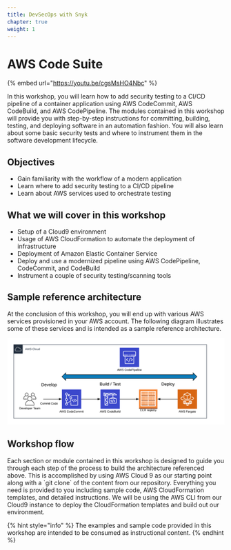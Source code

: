 ```yaml
---
title: DevSecOps with Snyk
chapter: true
weight: 1
---
```


# AWS Code Suite

{% embed url="https://youtu.be/cgsMsHO4Nbc" %}

In this workshop, you will learn how to add security testing to a CI/CD pipeline of a container application using AWS CodeCommit, AWS CodeBuild, and AWS CodePipeline. The modules contained in this workshop will provide you with step-by-step instructions for committing, building, testing, and deploying software in an automation fashion. You will also learn about some basic security tests and where to instrument them in the software development lifecycle.

## Objectives

* Gain familiarity with the workflow of a modern application
* Learn where to add security testing to a CI/CD pipeline
* Learn about AWS services used to orchestrate testing 

## What we will cover in this workshop

* Setup of a Cloud9 environment
* Usage of AWS CloudFormation to automate the deployment of infrastructure
* Deployment of Amazon Elastic Container Service
* Deploy and use a modernized pipeline using AWS CodePipeline, CodeCommit, and CodeBuild 
* Instrument a couple of security testing/scanning tools

## Sample reference architecture

At the conclusion of this workshop, you will end up with various AWS services provisioned in your AWS account. The following diagram illustrates some of these services and is intended as a sample reference architecture.

![](../../../.gitbook/assets/aws-pipeline.png)

## Workshop flow

Each section or module contained in this workshop is designed to guide you through each step of the process to build the architecture referenced above. This is accomplished by using AWS Cloud 9 as our starting point along with a \`git clone\` of the content from our repository. Everything you need is provided to you including sample code, AWS CloudFormation templates, and detailed instructions. We will be using the AWS CLI from our Cloud9 instance to deploy the CloudFormation templates and build out our environment.

{% hint style="info" %}
The examples and sample code provided in this workshop are intended to be consumed as instructional content.
{% endhint %}

